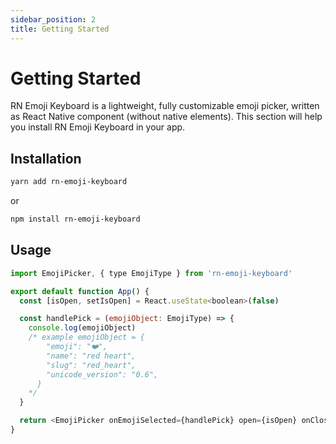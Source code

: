 ```yaml
---
sidebar_position: 2
title: Getting Started
---
```


# Getting Started

RN Emoji Keyboard is a lightweight, fully customizable emoji picker, written as React Native component (without native elements). This section will help you install RN Emoji Keyboard in your app.

## Installation

```sh
yarn add rn-emoji-keyboard
```

or

```sh
npm install rn-emoji-keyboard
```

## Usage

```js
import EmojiPicker, { type EmojiType } from 'rn-emoji-keyboard'

export default function App() {
  const [isOpen, setIsOpen] = React.useState<boolean>(false)

  const handlePick = (emojiObject: EmojiType) => {
    console.log(emojiObject)
    /* example emojiObject = {
        "emoji": "❤️",
        "name": "red heart",
        "slug": "red_heart",
        "unicode_version": "0.6",
      }
    */
  }

  return <EmojiPicker onEmojiSelected={handlePick} open={isOpen} onClose={() => setIsOpen(false)} />
}
```
